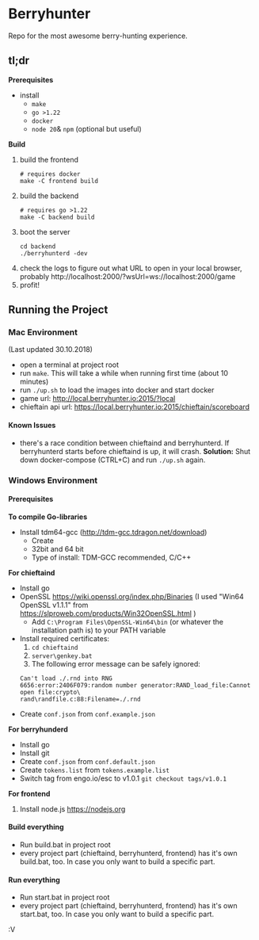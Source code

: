 # Berryhunter

Repo for the most awesome berry-hunting experience.

## tl;dr

**Prerequisites**
- install 
  - `make`
  - `go >1.22`
  - `docker`
  - `node 20`& `npm` (optional but useful)

**Build**
1. build the frontend
   ```
   # requires docker
   make -C frontend build
   ```
2. build the backend
   ```
   # requires go >1.22
   make -C backend build
   ```
3. boot the server
    ```
    cd backend
    ./berryhunterd -dev
    ```
4. check the logs to figure out what URL to open in your local browser, probably http://localhost:2000/?wsUrl=ws://localhost:2000/game
5. profit!


## Running the Project

### Mac Environment
(Last updated 30.10.2018)

- open a terminal at project root
- run `make`. This will take a while when running first time (about 10 minutes)
- run `./up.sh` to load the images into docker and start docker
- game url: http://local.berryhunter.io:2015/?local
- chieftain api url: https://local.berryhunter.io:2015/chieftain/scoreboard

#### Known Issues

- there's a race condition between chieftaind and berryhunterd. If berryhunterd starts before chieftaind is up, it will crash. **Solution:** Shut down docker-compose (CTRL+C) and run `./up.sh` again.

### Windows Environment

#### Prerequisites

**To compile Go-libraries**

- Install tdm64-gcc
(http://tdm-gcc.tdragon.net/download)
	- Create
	- 32bit and 64 bit
	- Type of install: TDM-GCC recommended, C/C++

**For chieftaind**

- Install go
- OpenSSL https://wiki.openssl.org/index.php/Binaries (I used "Win64 OpenSSL v1.1.1" from https://slproweb.com/products/Win32OpenSSL.html )
    - Add `C:\Program Files\OpenSSL-Win64\bin` (or whatever the installation path is) to your PATH variable
- Install required certificates:
    1. `cd chieftaind`
    2. `server\genkey.bat`
    3. The following error message can be safely ignored:
  ```
  Can't load ./.rnd into RNG
  6656:error:2406F079:random number generator:RAND_load_file:Cannot open file:crypto\
  rand\randfile.c:88:Filename=./.rnd
  ```
- Create `conf.json` from `conf.example.json`

**For berryhunderd**

- Install go
- Install git
- Create `conf.json` from `conf.default.json`
- Create `tokens.list` from `tokens.example.list`
- Switch tag from engo.io/esc to v1.0.1 `git checkout tags/v1.0.1`

**For frontend**

1. Install node.js https://nodejs.org

#### Build everything

- Run build.bat in project root
- every project part (chieftaind, berryhunterd, frontend) has it's own build.bat, too. In case you only want to build a specific part.

#### Run everything

- Run start.bat in project root
- every project part (chieftaind, berryhunterd, frontend) has it's own start.bat, too. In case you only want to build a specific part.



:V
